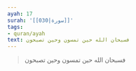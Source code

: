```yaml
---
ayah: 17
surah: '[[030|سورة]]'
tags:
- quran/ayah
text: فسبحان الله حين تمسون وحين تصبحون
---
```

> فسبحان الله حين تمسون وحين تصبحون
